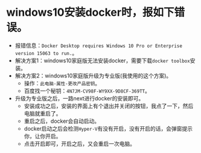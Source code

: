 # windows10安装docker时，报如下错误。
* 报错信息：`Docker Desktop requires Windows 10 Pro or Enterprise version 15063 to run.`。
* 解决方案1：windows10家庭版无法安装docker，需要下载`docker toolbox`安装。
* 解决方案2：windows10家庭版升级为专业版(我使用的这个方案)。
    - 操作：`此电脑-属性-更改产品密钥`。
    - 百度找一个秘钥：`4N7JM-CV98F-WY9XX-9D8CF-369TT`。
* 升级为专业版之后，一路next进行docker的安装即可。
    - 安装成功之后，安装的界面上有个退出并关闭的按钮，我点了一下，然后电脑就重启了。
    - 重启之后，docker会自动启动。
    - docker启动之后会检测`Hyper-V`有没有开启，没有开启的话，会弹窗提示你，让你开启。
    - 点击开启即可，开启之后，又会重启一次电脑。
